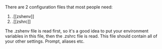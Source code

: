 There are 2 configuration files that most people need:

1. .[[zshenv]]
2. .[[zshrc]]

The .zshenv file is read first, so it's a good idea to put your environment variables in this file, then the .zshrc file is read. This file should contain all of your other settings. Prompt, aliases etc.